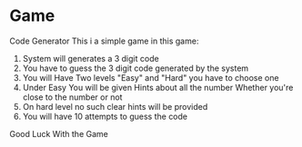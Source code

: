 # Game
Code Generator
This i a simple game in this game:

1) System will generates a 3 digit code
2) You have to guess the 3 digit code generated by the system
3) You will Have Two levels "Easy" and "Hard" you have to choose one
4) Under Easy You will be given Hints about all the number Whether you're close to the number or not
5) On hard level no such clear hints will be provided
6) You will have 10 attempts to guess the code

Good Luck With the Game
